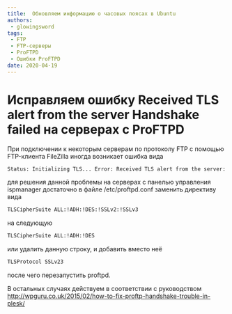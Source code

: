 ```yaml
---
title:  Обновляем информацию о часовых поясах в Ubuntu
authors: 
 - glowingsword
tags:
 - FTP
 - FTP-серверы
 - ProFTPD
 - Ошибки ProFTPD
date: 2020-04-19
---
```

# Исправляем ошибку Received TLS alert from the server Handshake failed на серверах с ProFTPD

При подключении к некоторым серверам по протоколу FTP с помощью FTP-клиента FileZilla иногда возникает ошибка вида
``` bash
Status: Initializing TLS... Error: Received TLS alert from the server: Handshake failed (40) Error: Could not connect to server
```
для решения данной проблемы на серверах с панелью управления ispmanager
достаточно в файле /etc/proftpd.conf заменить директиву вида
``` bash
TLSCipherSuite ALL:!ADH:!DES:!SSLv2:!SSLv3
```
на следующую
``` bash
TLSCipherSuite ALL:!ADH:!DES
```
или удалить данную строку, и добавить вместо неё
``` bash
TLSProtocol SSLv23
```
после чего перезапустить proftpd.

В остальных случаях действуем в соответствии с руководством
<http://wpguru.co.uk/2015/02/how-to-fix-proftp-handshake-trouble-in-plesk/>
